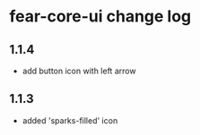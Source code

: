 # fear-core-ui change log

## 1.1.4

- add button icon with left arrow

## 1.1.3

- added 'sparks-filled' icon